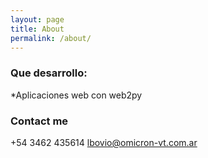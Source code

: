 ```yaml
---
layout: page
title: About
permalink: /about/
---
```

### Que desarrollo:
  *Aplicaciones web con web2py
      

### Contact me

+54 3462 435614
[lbovio@omicron-vt.com.ar](mailto:lbovio@omicron-vt.com.ar)
